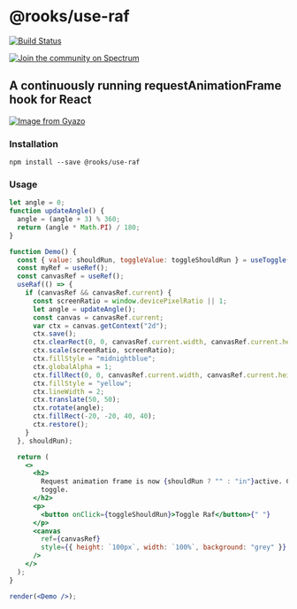 # @rooks/use-raf

[![Build Status](https://travis-ci.org/imbhargav5/rooks.svg?branch=master)](https://travis-ci.org/imbhargav5/rooks)

<a href="https://spectrum.chat/rooks"><img src="https://withspectrum.github.io/badge/badge.svg" alt="Join the community on Spectrum"/></a>

## A continuously running requestAnimationFrame hook for React

[![Image from Gyazo](https://i.gyazo.com/8c7393678112dc0cee575cbff570096d.gif)](https://gyazo.com/8c7393678112dc0cee575cbff570096d)

### Installation

```
npm install --save @rooks/use-raf
```

### Usage

```jsx
let angle = 0;
function updateAngle() {
  angle = (angle + 3) % 360;
  return (angle * Math.PI) / 180;
}

function Demo() {
  const { value: shouldRun, toggleValue: toggleShouldRun } = useToggle(true);
  const myRef = useRef();
  const canvasRef = useRef();
  useRaf(() => {
    if (canvasRef && canvasRef.current) {
      const screenRatio = window.devicePixelRatio || 1;
      let angle = updateAngle();
      const canvas = canvasRef.current;
      var ctx = canvas.getContext("2d");
      ctx.save();
      ctx.clearRect(0, 0, canvasRef.current.width, canvasRef.current.height);
      ctx.scale(screenRatio, screenRatio);
      ctx.fillStyle = "midnightblue";
      ctx.globalAlpha = 1;
      ctx.fillRect(0, 0, canvasRef.current.width, canvasRef.current.height);
      ctx.fillStyle = "yellow";
      ctx.lineWidth = 2;
      ctx.translate(50, 50);
      ctx.rotate(angle);
      ctx.fillRect(-20, -20, 40, 40);
      ctx.restore();
    }
  }, shouldRun);

  return (
    <>
      <h2>
        Request animation frame is now {shouldRun ? "" : "in"}active. Click to
        toggle.
      </h2>
      <p>
        <button onClick={toggleShouldRun}>Toggle Raf</button>{" "}
      </p>
      <canvas
        ref={canvasRef}
        style={{ height: `100px`, width: `100%`, background: "grey" }}
      />
    </>
  );
}

render(<Demo />);
```
